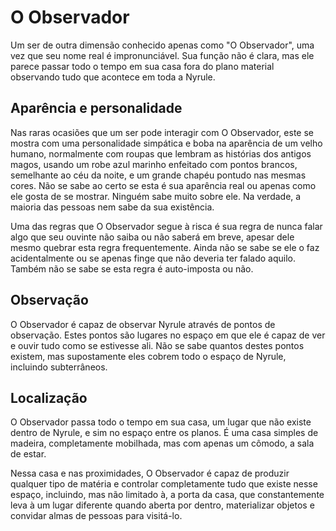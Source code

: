 # O Observador

Um ser de outra dimensão conhecido apenas como "O Observador", uma vez que seu nome real é impronunciável. Sua função não é clara, mas ele parece passar todo o tempo em sua casa fora do plano material observando tudo que acontece em toda a Nyrule.

## Aparência e personalidade

Nas raras ocasiões que um ser pode interagir com O Observador, este se mostra com uma personalidade simpática e boba na aparência de um velho humano, normalmente com roupas que lembram as histórias dos antigos magos, usando um robe azul marinho enfeitado com pontos brancos, semelhante ao céu da noite, e um grande chapéu pontudo nas mesmas cores. Não se sabe ao certo se esta é sua aparência real ou apenas como ele gosta de se mostrar. Ninguém sabe muito sobre ele. Na verdade, a maioria das pessoas nem sabe da sua existência.

Uma das regras que O Observador segue à risca é sua regra de nunca falar algo que seu ouvinte não saiba ou não saberá em breve, apesar dele mesmo quebrar esta regra frequentemente. Ainda não se sabe se ele o faz acidentalmente ou se apenas finge que não deveria ter falado aquilo. Também não se sabe se esta regra é auto-imposta ou não.

## Observação

O Observador é capaz de observar Nyrule através de pontos de observação. Estes pontos são lugares no espaço em que ele é capaz de ver e ouvir tudo como se estivesse ali. Não se sabe quantos destes pontos existem, mas supostamente eles cobrem todo o espaço de Nyrule, incluindo subterrâneos.

## Localização

O Observador passa todo o tempo em sua casa, um lugar que não existe dentro de Nyrule, e sim no espaço entre os planos. É uma casa simples de madeira, completamente mobilhada, mas com apenas um cômodo, a sala de estar.

Nessa casa e nas proximidades, O Observador é capaz de produzir qualquer tipo de matéria e controlar completamente tudo que existe nesse espaço, incluindo, mas não limitado à, a porta da casa, que constantemente leva à um lugar diferente quando aberta por dentro, materializar objetos e convidar almas de pessoas para visitá-lo.
